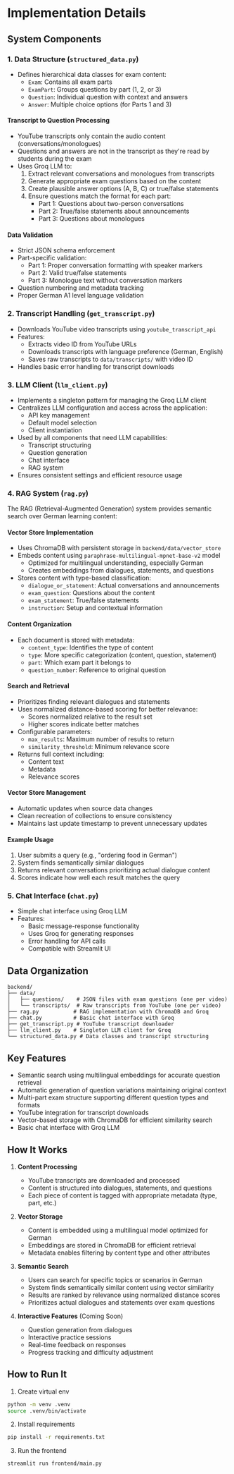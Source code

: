 # Implementation Details

## System Components

### 1. Data Structure (`structured_data.py`)
- Defines hierarchical data classes for exam content:
  - `Exam`: Contains all exam parts
  - `ExamPart`: Groups questions by part (1, 2, or 3)
  - `Question`: Individual question with context and answers
  - `Answer`: Multiple choice options (for Parts 1 and 3)

#### Transcript to Question Processing
- YouTube transcripts only contain the audio content (conversations/monologues)
- Questions and answers are not in the transcript as they're read by students during the exam
- Uses Groq LLM to:
  1. Extract relevant conversations and monologues from transcripts
  2. Generate appropriate exam questions based on the content
  3. Create plausible answer options (A, B, C) or true/false statements
  4. Ensure questions match the format for each part:
     - Part 1: Questions about two-person conversations
     - Part 2: True/false statements about announcements
     - Part 3: Questions about monologues

#### Data Validation
- Strict JSON schema enforcement
- Part-specific validation:
  - Part 1: Proper conversation formatting with speaker markers
  - Part 2: Valid true/false statements
  - Part 3: Monologue text without conversation markers
- Question numbering and metadata tracking
- Proper German A1 level language validation

### 2. Transcript Handling (`get_transcript.py`)
- Downloads YouTube video transcripts using `youtube_transcript_api`
- Features:
  - Extracts video ID from YouTube URLs
  - Downloads transcripts with language preference (German, English)
  - Saves raw transcripts to `data/transcripts/` with video ID
- Handles basic error handling for transcript downloads

### 3. LLM Client (`llm_client.py`)
- Implements a singleton pattern for managing the Groq LLM client
- Centralizes LLM configuration and access across the application:
  - API key management
  - Default model selection
  - Client instantiation
- Used by all components that need LLM capabilities:
  - Transcript structuring
  - Question generation
  - Chat interface
  - RAG system
- Ensures consistent settings and efficient resource usage

### 4. RAG System (`rag.py`)
The RAG (Retrieval-Augmented Generation) system provides semantic search over German learning content:

#### Vector Store Implementation
- Uses ChromaDB with persistent storage in `backend/data/vector_store`
- Embeds content using `paraphrase-multilingual-mpnet-base-v2` model
  - Optimized for multilingual understanding, especially German
  - Creates embeddings from dialogues, statements, and questions
- Stores content with type-based classification:
  - `dialogue_or_statement`: Actual conversations and announcements
  - `exam_question`: Questions about the content
  - `exam_statement`: True/false statements
  - `instruction`: Setup and contextual information

#### Content Organization
- Each document is stored with metadata:
  - `content_type`: Identifies the type of content
  - `type`: More specific categorization (content, question, statement)
  - `part`: Which exam part it belongs to
  - `question_number`: Reference to original question

#### Search and Retrieval
- Prioritizes finding relevant dialogues and statements
- Uses normalized distance-based scoring for better relevance:
  - Scores normalized relative to the result set
  - Higher scores indicate better matches
- Configurable parameters:
  - `max_results`: Maximum number of results to return
  - `similarity_threshold`: Minimum relevance score
- Returns full context including:
  - Content text
  - Metadata
  - Relevance scores

#### Vector Store Management
- Automatic updates when source data changes
- Clean recreation of collections to ensure consistency
- Maintains last update timestamp to prevent unnecessary updates

#### Example Usage
1. User submits a query (e.g., "ordering food in German")
2. System finds semantically similar dialogues
3. Returns relevant conversations prioritizing actual dialogue content
4. Scores indicate how well each result matches the query

### 5. Chat Interface (`chat.py`)
- Simple chat interface using Groq LLM
- Features:
  - Basic message-response functionality
  - Uses Groq for generating responses
  - Error handling for API calls
  - Compatible with Streamlit UI

## Data Organization

```
backend/
├── data/
│   ├── questions/    # JSON files with exam questions (one per video)
│   └── transcripts/  # Raw transcripts from YouTube (one per video)
├── rag.py           # RAG implementation with ChromaDB and Groq
├── chat.py          # Basic chat interface with Groq
├── get_transcript.py # YouTube transcript downloader
├── llm_client.py    # Singleton LLM client for Groq
└── structured_data.py # Data classes and transcript structuring
```

## Key Features
- Semantic search using multilingual embeddings for accurate question retrieval
- Automatic generation of question variations maintaining original context
- Multi-part exam structure supporting different question types and formats
- YouTube integration for transcript downloads
- Vector-based storage with ChromaDB for efficient similarity search
- Basic chat interface with Groq LLM

## How It Works

1. **Content Processing**
   - YouTube transcripts are downloaded and processed
   - Content is structured into dialogues, statements, and questions
   - Each piece of content is tagged with appropriate metadata (type, part, etc.)

2. **Vector Storage**
   - Content is embedded using a multilingual model optimized for German
   - Embeddings are stored in ChromaDB for efficient retrieval
   - Metadata enables filtering by content type and other attributes

3. **Semantic Search**
   - Users can search for specific topics or scenarios in German
   - System finds semantically similar content using vector similarity
   - Results are ranked by relevance using normalized distance scores
   - Prioritizes actual dialogues and statements over exam questions

4. **Interactive Features** (Coming Soon)
   - Question generation from dialogues
   - Interactive practice sessions
   - Real-time feedback on responses
   - Progress tracking and difficulty adjustment

## How to Run It
1. Create virtual env
```sh
python -m venv .venv
source .venv/bin/activate
```

2. Install requirements
```sh
pip install -r requirements.txt
```

3. Run the frontend
```sh
streamlit run frontend/main.py
```